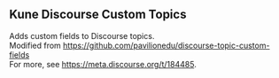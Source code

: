 ## Kune Discourse Custom Topics 

Adds custom fields to Discourse topics. <br>
Modified from https://github.com/pavilionedu/discourse-topic-custom-fields  <br>
For more, see https://meta.discourse.org/t/184485. <br>

